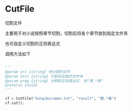# CutFile
切割文件

主要用于对小说按照章节切割，切割后将各个章节放到指定文件夹

也可自定义切割的正则表达式

调用方法如下
```python

'''
@param src {string} 待分割的文件
@param dist {string} 分割后存放的文件夹
@param preg {string} 分割的正则表达式  如"第.*章"
@returns {void}
'''

cf = CutFile("hunqiburumen.txt", "result", "第.*章")
cf.cut();

```